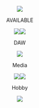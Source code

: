 <p align="center"><img src="https://capsule-render.vercel.app/api?type=waving&&color=0:E2FFFF,100:4C94F6&height=300&section=header&text=pythontopumj&fontSize=90&animation=fadeIn&fontColor=31763F" />
</p>
<p align="center">AVAILABLE</p>
<p align="center"><img src="https://ziadoua.github.io/m3-Markdown-Badges/badges/Python/python1.svg"><img src="https://ziadoua.github.io/m3-Markdown-Badges/badges/MySQL/mysql1.svg"></p>
<p align="center">DAW</p>
<p align="center"><img src="https://ziadoua.github.io/m3-Markdown-Badges/badges/Ableton/ableton1.svg"></p>
<p align="center">Media</p>
<p align="center"><img src="https://ziadoua.github.io/m3-Markdown-Badges/badges/Photoshop/photoshop1.svg"><img src="https://ziadoua.github.io/m3-Markdown-Badges/badges/Premiere/premiere1.svg"></p>
<p align="center">Hobby</p>
<p align="center"><img src="https://ziadoua.github.io/m3-Markdown-Badges/badges/ChessDOTcom/chessdotcom1.svg"></p>
